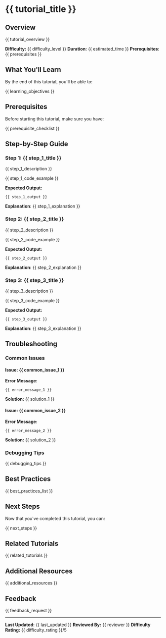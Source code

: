 # {{ tutorial_title }}

## Overview

{{ tutorial_overview }}

**Difficulty:** {{ difficulty_level }}
**Duration:** {{ estimated_time }}
**Prerequisites:** {{ prerequisites }}

## What You'll Learn

By the end of this tutorial, you'll be able to:

{{ learning_objectives }}

## Prerequisites

Before starting this tutorial, make sure you have:

{{ prerequisite_checklist }}

## Step-by-Step Guide

### Step 1: {{ step_1_title }}

{{ step_1_description }}

{{ step_1_code_example }}

**Expected Output:**
```
{{ step_1_output }}
```

**Explanation:**
{{ step_1_explanation }}

### Step 2: {{ step_2_title }}

{{ step_2_description }}

{{ step_2_code_example }}

**Expected Output:**
```
{{ step_2_output }}
```

**Explanation:**
{{ step_2_explanation }}

### Step 3: {{ step_3_title }}

{{ step_3_description }}

{{ step_3_code_example }}

**Expected Output:**
```
{{ step_3_output }}
```

**Explanation:**
{{ step_3_explanation }}

## Troubleshooting

### Common Issues

#### Issue: {{ common_issue_1 }}
**Error Message:**
```
{{ error_message_1 }}
```
**Solution:** {{ solution_1 }}

#### Issue: {{ common_issue_2 }}
**Error Message:**
```
{{ error_message_2 }}
```
**Solution:** {{ solution_2 }}

### Debugging Tips

{{ debugging_tips }}

## Best Practices

{{ best_practices_list }}

## Next Steps

Now that you've completed this tutorial, you can:

{{ next_steps }}

## Related Tutorials

{{ related_tutorials }}

## Additional Resources

{{ additional_resources }}

## Feedback

{{ feedback_request }}

---

**Last Updated:** {{ last_updated }}
**Reviewed By:** {{ reviewer }}
**Difficulty Rating:** {{ difficulty_rating }}/5
